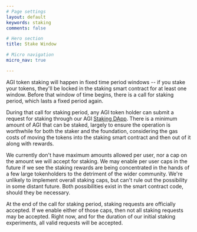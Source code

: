 ```yaml
---
# Page settings
layout: default
keywords: staking
comments: false

# Hero section
title: Stake Window

# Micro navigation
micro_nav: true

---
```


AGI token staking will happen in fixed time period windows -- if you stake your tokens, they'll be locked in the staking smart contract for at least one window. Before that window of time begins, there is a call for staking period, which lasts a fixed period again. 

During that call for staking period, any AGI token holder can submit a request for staking through our AGI <a href="https://staking.singularitynet.io" target="_blank">Staking DApp</a>. There is a minimum amount of AGI that can be staked, largely to ensure the operation is worthwhile for both the staker and the foundation, considering the gas costs of moving the tokens into the staking smart contract and then out of it along with rewards.

We currently don't have maximum amounts allowed per user, nor a cap on the amount we will accept for staking. We may enable per user caps in the future if we see the staking rewards are being concentrated in the hands of a few large tokenholders to the detriment of the wider community. We're unlikely to implement overall staking caps, but can't rule out the possibility in some distant future. Both possibilities exist in the smart contract code, should they be necessary.

At the end of the call for staking period, staking requests are officially accepted. If we enable either of those caps, then not all staking requests may be accepted. Right now, and for the duration of our initial staking experiments, all valid requests will be accepted. 
